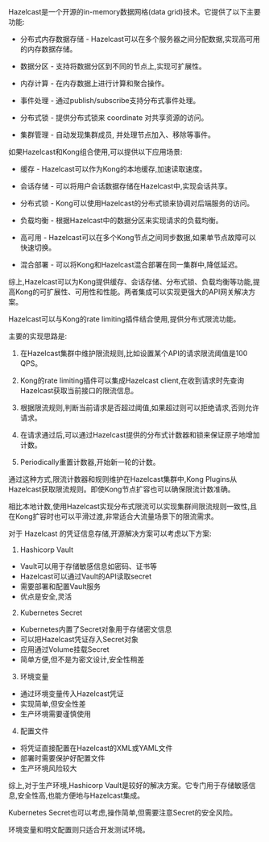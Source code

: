 Hazelcast是一个开源的in-memory数据网格(data grid)技术。它提供了以下主要功能:

- 分布式内存数据存储 - Hazelcast可以在多个服务器之间分配数据,实现高可用的内存数据存储。

- 数据分区 - 支持将数据分区到不同的节点上,实现可扩展性。

- 内存计算 - 在内存数据上进行计算和聚合操作。 

- 事件处理 - 通过publish/subscribe支持分布式事件处理。

- 分布式锁 - 提供分布式锁来 coordinate 对共享资源的访问。

- 集群管理 - 自动发现集群成员, 并处理节点加入、移除等事件。

如果Hazelcast和Kong组合使用,可以提供以下应用场景:

- 缓存 - Hazelcast可以作为Kong的本地缓存,加速读取速度。

- 会话存储 - 可以将用户会话数据存储在Hazelcast中,实现会话共享。

- 分布式锁 - Kong可以使用Hazelcast的分布式锁来协调对后端服务的访问。

- 负载均衡 - 根据Hazelcast中的数据分区来实现请求的负载均衡。

- 高可用 - Hazelcast可以在多个Kong节点之间同步数据,如果单节点故障可以快速切换。

- 混合部署 - 可以将Kong和Hazelcast混合部署在同一集群中,降低延迟。

综上,Hazelcast可以为Kong提供缓存、会话存储、分布式锁、负载均衡等功能,提高Kong的可扩展性、可用性和性能。两者集成可以实现更强大的API网关解决方案。

Hazelcast可以与Kong的rate limiting插件结合使用,提供分布式限流功能。

主要的实现思路是:

1. 在Hazelcast集群中维护限流规则,比如设置某个API的请求限流阈值是100 QPS。

2. Kong的rate limiting插件可以集成Hazelcast client,在收到请求时先查询Hazelcast获取当前接口的限流信息。

3. 根据限流规则,判断当前请求是否超过阈值,如果超过则可以拒绝请求,否则允许请求。

4. 在请求通过后,可以通过Hazelcast提供的分布式计数器和锁来保证原子地增加计数。

5.  Periodically重置计数器,开始新一轮的计数。

通过这种方式,限流计数器和规则维护在Hazelcast集群中,Kong Plugins从Hazelcast获取限流规则。即使Kong节点扩容也可以确保限流计数准确。

相比本地计数,使用Hazelcast实现分布式限流可以实现集群间限流规则一致性,且在Kong扩容时也可以平滑过渡,非常适合大流量场景下的限流需求。


对于 Hazelcast 的凭证信息存储,开源解决方案可以考虑以下方案:

1. Hashicorp Vault

- Vault可以用于存储敏感信息如密码、证书等
- Hazelcast可以通过Vault的API读取secret
- 需要部署和配置Vault服务
- 优点是安全,灵活

2. Kubernetes Secret

- Kubernetes内置了Secret对象用于存储密文信息
- 可以把Hazelcast凭证存入Secret对象
- 应用通过Volume挂载Secret
- 简单方便,但不是为密文设计,安全性稍差

3. 环境变量

- 通过环境变量传入Hazelcast凭证
- 实现简单,但安全性差
- 生产环境需要谨慎使用

4. 配置文件

- 将凭证直接配置在Hazelcast的XML或YAML文件
- 部署时需要保护好配置文件
- 生产环境风险较大

综上,对于生产环境,Hashicorp Vault是较好的解决方案。它专门用于存储敏感信息,安全性高,也能方便地与Hazelcast集成。

Kubernetes Secret也可以考虑,操作简单,但需要注意Secret的安全风险。

环境变量和明文配置则只适合开发测试环境。
